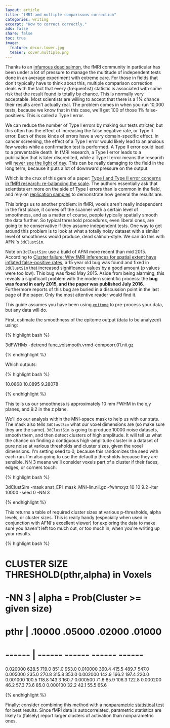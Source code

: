 ```yaml
---
layout: article
title: "fMRI and multiple comparisons correction"
categories: writing
excerpt: "How to correct correctly."
ads: false
share: false
toc: true
image:
  feature: decor.tower.jpg
  teaser: cover.multiple.png
---
```


Thanks to an [infamous dead salmon](http://pages.vassar.edu/abigailbaird/files/2014/06/bennett_salmon.pdf), the fMRI community in particular has been under a lot of pressure to manage the multitude of independent tests done in an average experiment with extreme care. For those in fields that don't typically have to think about this, multiple comparison correction deals with the fact that every (frequentist) statistic is associated with some risk that the result found is totally by chance. This is normally very acceptable. Most scientists are willing to accept that there is a 1% chance their results aren't actually real. The problem comes in when you run 10,000 tests, because we know that in this case, we'll get 100 of those 1% false-positives. This is called a Type I error.

We can reduce the number of Type I errors by making our tests stricter, but this often has the effect of increasing the false negative rate, or Type II error. Each of these kinds of errors have a very domain-specific effect. In cancer screening, the effect of a Type I error would likely lead to an anxious few weeks while a confirmation test is performed. A Type II error could lead to a preventable death. In fMRI research, a Type I error leads to a publication that is later discredited, while a Type II error means the research will [never see the light of day](http://apps.who.int/rhl/education/MR000006_butlerpa_com/en/). This can be really damaging to the field in the long term, because it puts a lot of downward pressure on the output.

Which is the crux of this gem of a paper: [Type I and Type II error concerns in fMRI research: re-balancing the scale](http://www.ncbi.nlm.nih.gov/pubmed/20035017). The authors essentially ask that scientists err more on the side of Type I errors than is common in the field, and rely on [replication samples](https://en.wikipedia.org/wiki/Test_set) to demonstrate how general the results are.

This brings us to another problem: in fMRI, voxels aren't really independent in the first place, it comes off the scanner with a certain level of smoothness, and as a matter of course, people typically spatially smooth the data further. So typical threshold procedures, even liberal ones, are going to be conservative if they assume independent tests. One way to get around this problem is to look at what a totally noisy dataset with a similar level of smoothness would produce, dead salmon-style. We can do this with AFNI's `3dClustSim`.

Note on `3dClustSim`: use a build of AFNI more recent than mid 2015. According to [Cluster failure: Why fMRI inferences for spatial extent have inflated false-positive rates](http://www.pnas.org/content/early/2016/06/27/1602413113), a 15 year old bug was found and fixed in `3dClustSim` that increased significance values by a good amount (p values were too low). This bug was fixed May 2015. Aside from being alarming, this reveals a significant problem with the modern scientific process: the **bug was found in early 2015, and the paper was published July 2016**. Furthermore reports of this bug are buried in a discussion point in the last page of the paper. Only the most attentive reader would find it.

This guide assumes you have been using [`epitome`](https://github.com/josephdviviano/epitome) to pre-process your data, but any data will do.

First, estimate the smoothness of the epitome output (data to be analyzed) using:

{% highlight bash %}

3dFWHMx -detrend func_volsmooth.vrmd-compcorr.01.nii.gz

{% endhighlight %}

Which outputs:

{% highlight bash %}

10.0868  10.0895  9.28078

{% endhighlight %}

This tells us our smoothness is approximately 10 mm FWHM in the x,y planes, and 9.2 in the z plane.

We'll do our analysis within the MNI-space mask to help us with our stats. The mask also tells `3dClustSim` what our voxel dimensions are (so make sure they are the same). `3dClustSim` is going to produce 10000 noise datasets, smooth them, and then detect clusters of high amplitude. It will tell us what the chance on finding a contiguous high-amplitude cluster in a dataset of pure noise at various thresholds and cluster sizes, given the voxel dimensions. I'm setting seed to 0, because this randomizes the seed with each run. I'm also going to use the default p thresholds because they are sensible. NN 3 means we'll consider voxels part of a cluster if their faces, edges, or corners touch.

{% highlight bash %}

3dClustSim -mask anat_EPI_mask_MNI-lin.nii.gz -fwhmxyz 10 10 9.2 -iter 10000 -seed 0 -NN 3

{% endhighlight %}

This returns a table of required cluster sizes at various p-thresholds, alpha levels, or cluster sizes. This is really handy (especially when used in conjunction with AFNI's excellent viewer) for exploring the data to make sure you haven't left too much out, or too much in, when you're writing up your results.

{% highlight bash %}

# CLUSTER SIZE THRESHOLD(pthr,alpha) in Voxels
# -NN 3  | alpha = Prob(Cluster >= given size)
#  pthr  | .10000 .05000 .02000 .01000
# ------ | ------ ------ ------ ------
 0.020000   628.5  719.0  851.0  953.0
 0.010000   360.4  415.5  489.7  547.0
 0.005000   235.0  270.8  315.8  353.0
 0.002000   142.9  166.2  197.4  220.0
 0.001000   100.5  118.8  143.3  160.7
 0.000500    71.6   85.9  106.3  122.8
 0.000200    46.2   57.3   73.6   85.0
 0.000100    32.2   42.1   55.5   65.6

{% endhighlight %}

Finally: consider combining this method with a [nonparametric statistical test](http://www.viviano.ca/writing/randomize/) for best results. Since fMRI data is autocorrelated, parametric statistics are likely to (falsely) report larger clusters of activation than nonparametric ones.

